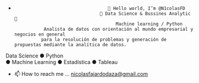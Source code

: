 -                                        👋 Hello world, I’m @N1colasFD 
                                      👀 Data Science & Bussines Analytic 💭 
                                            Machine learning / Python
                 Analista de datos con orientación al mundo empresarial y negocios en general 
                para la resolución de problemas y generación de propuestas mediante la analítica de datos.


Data Science
● Python  
● Machine Learning
● Estadística
● Tableau
- 📫 How to reach me ... nicolasfajardodaza@gmail.com


<!---
N1colasFD/N1colasFD is a ✨ special ✨ repository because its `README.md` (this file) appears on your GitHub profile.
You can click the Preview link to take a look at your changes.
--->
